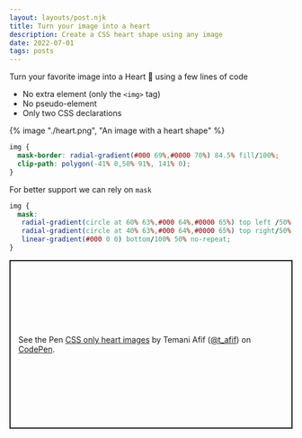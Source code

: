 ```yaml
---
layout: layouts/post.njk
title: Turn your image into a heart
description: Create a CSS heart shape using any image
date: 2022-07-01
tags: posts
---
```


Turn your favorite image into a Heart 💖 using a few lines of code 
* No extra element (only the `<img>` tag)
* No pseudo-element
* Only two CSS declarations


{% image "./heart.png", "An image with a heart shape" %}

```css
img {
  mask-border: radial-gradient(#000 69%,#0000 70%) 84.5% fill/100%;
  clip-path: polygon(-41% 0,50% 91%, 141% 0);
}
```

For better support we can rely on `mask`

```css
img {
  mask:
   radial-gradient(circle at 60% 63%,#000 64%,#0000 65%) top left /50% 50% no-repeat,
   radial-gradient(circle at 40% 63%,#000 64%,#0000 65%) top right/50% 50% no-repeat,
   linear-gradient(#000 0 0) bottom/100% 50% no-repeat;
}
```

<p class="codepen" data-height="300" data-default-tab="result" data-slug-hash="PoRwjPM" data-preview="true" data-user="t_afif" style="height: 300px; box-sizing: border-box; display: flex; align-items: center; justify-content: center; border: 2px solid; margin: 1em 0; padding: 1em;">
  <span>See the Pen <a href="https://codepen.io/t_afif/pen/PoRwjPM">
  CSS only heart images</a> by Temani Afif (<a href="https://codepen.io/t_afif">@t_afif</a>)
  on <a href="https://codepen.io">CodePen</a>.</span>
</p>
<script async src="https://cpwebassets.codepen.io/assets/embed/ei.js"></script>
